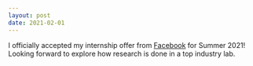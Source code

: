 ```yaml
---
layout: post
date: 2021-02-01
---
```


I officially accepted my internship offer from [Facebook](https://ai.facebook.com/) for Summer 2021! Looking forward to explore how research is done in a top industry lab.